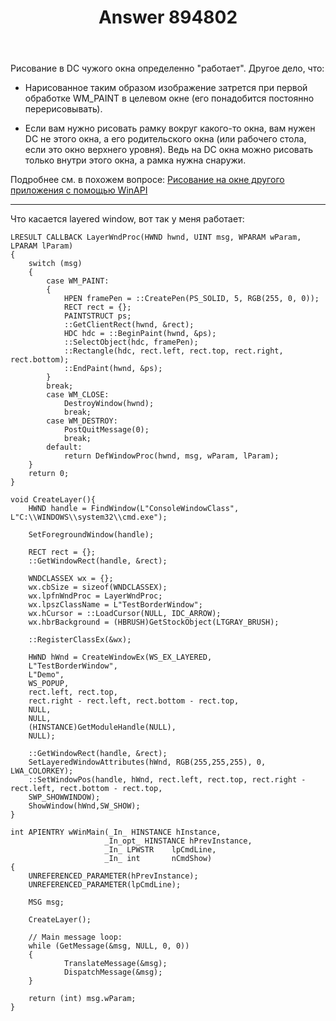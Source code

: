 ﻿---
title: "Answer 894802"
se.owner.user_id: 240512
se.owner.display_name: "MSDN.WhiteKnight"
se.owner.link: "https://ru.stackoverflow.com/users/240512/msdn-whiteknight"
se.answer_id: 894802
se.question_id: 894736
se.post_type: answer
se.score: 2
se.is_accepted: False
---
<p>Рисование в DC чужого окна определенно "работает". Другое дело, что:</p>

<ul>
<li><p>Нарисованное таким образом изображение затрется при первой обработке WM_PAINT в целевом окне (его понадобится постоянно перерисовывать).</p></li>
<li><p>Если вам нужно рисовать рамку вокруг какого-то окна, вам нужен DC не этого окна, а его родительского окна (или рабочего стола, если это окно верхнего уровня). Ведь на DC окна можно рисовать только внутри этого окна, а рамка нужна снаружи.</p></li>
</ul>

<p>Подробнее см. в похожем вопросе: <a href="https://ru.stackoverflow.com/questions/661585/%D0%A0%D0%B8%D1%81%D0%BE%D0%B2%D0%B0%D0%BD%D0%B8%D0%B5-%D0%BD%D0%B0-%D0%BE%D0%BA%D0%BD%D0%B5-%D0%B4%D1%80%D1%83%D0%B3%D0%BE%D0%B3%D0%BE-%D0%BF%D1%80%D0%B8%D0%BB%D0%BE%D0%B6%D0%B5%D0%BD%D0%B8%D1%8F-%D1%81-%D0%BF%D0%BE%D0%BC%D0%BE%D1%89%D1%8C%D1%8E-winapi/661636#661636">Рисование на окне другого приложения с помощью WinAPI</a></p>

<hr>

<p>Что касается layered window, вот так у меня работает:</p>

<pre><code>LRESULT CALLBACK LayerWndProc(HWND hwnd, UINT msg, WPARAM wParam, LPARAM lParam)
{
    switch (msg)
    {
        case WM_PAINT:
        {
            HPEN framePen = ::CreatePen(PS_SOLID, 5, RGB(255, 0, 0));
            RECT rect = {};
            PAINTSTRUCT ps;
            ::GetClientRect(hwnd, &amp;rect);
            HDC hdc = ::BeginPaint(hwnd, &amp;ps);
            ::SelectObject(hdc, framePen);
            ::Rectangle(hdc, rect.left, rect.top, rect.right, rect.bottom);
            ::EndPaint(hwnd, &amp;ps);
        }
        break;
        case WM_CLOSE:
            DestroyWindow(hwnd);
            break;
        case WM_DESTROY:
            PostQuitMessage(0);
            break;
        default:
            return DefWindowProc(hwnd, msg, wParam, lParam);
    }
    return 0;
}

void CreateLayer(){
    HWND handle = FindWindow(L"ConsoleWindowClass", L"C:\\WINDOWS\\system32\\cmd.exe");

    SetForegroundWindow(handle);

    RECT rect = {};
    ::GetWindowRect(handle, &amp;rect);

    WNDCLASSEX wx = {};
    wx.cbSize = sizeof(WNDCLASSEX);
    wx.lpfnWndProc = LayerWndProc;
    wx.lpszClassName = L"TestBorderWindow";
    wx.hCursor = ::LoadCursor(NULL, IDC_ARROW);
    wx.hbrBackground = (HBRUSH)GetStockObject(LTGRAY_BRUSH);

    ::RegisterClassEx(&amp;wx);

    HWND hWnd = CreateWindowEx(WS_EX_LAYERED,
    L"TestBorderWindow",
    L"Demo",
    WS_POPUP,
    rect.left, rect.top,
    rect.right - rect.left, rect.bottom - rect.top,
    NULL,
    NULL,
    (HINSTANCE)GetModuleHandle(NULL),
    NULL);

    ::GetWindowRect(handle, &amp;rect);
    SetLayeredWindowAttributes(hWnd, RGB(255,255,255), 0, LWA_COLORKEY);
    ::SetWindowPos(handle, hWnd, rect.left, rect.top, rect.right - rect.left, rect.bottom - rect.top,
    SWP_SHOWWINDOW);
    ShowWindow(hWnd,SW_SHOW);
}

int APIENTRY wWinMain(_In_ HINSTANCE hInstance,
                     _In_opt_ HINSTANCE hPrevInstance,
                     _In_ LPWSTR    lpCmdLine,
                     _In_ int       nCmdShow)
{
    UNREFERENCED_PARAMETER(hPrevInstance);
    UNREFERENCED_PARAMETER(lpCmdLine);

    MSG msg;    

    CreateLayer();

    // Main message loop:
    while (GetMessage(&amp;msg, NULL, 0, 0))
    {       
            TranslateMessage(&amp;msg);
            DispatchMessage(&amp;msg);      
    }

    return (int) msg.wParam;
}
</code></pre>
